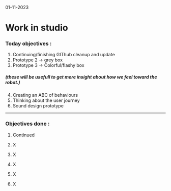 01-11-2023
# Work in studio 

### Today objectives :
1. Continuing/finishing GIThub cleanup and update
2. Prototype 2 -> grey box
3. Prototype 3 -> Colorful/flashy box
 ##### (these will be usefull to get more insight about how we feel toward the robot.)

4. Creating an ABC of behaviours
5. Thinking about the user journey
6. Sound design prototype

---

### Objectives done : 

1. Continued

2. X

3. X

4. X

5. X

6. X
